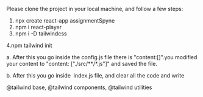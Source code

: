 Please clone the project in your local machine, and follow a few steps:
1. npx create react-app assignmentSpyne
2. npm i react-player
3. npm i -D tailwindcss

   
4.npm tailwind init

a. After this you go inside the config.js file there is "content:[]".you modified your content to "content: ["./src/**/*.js"]" and saved the file.

b. After this you go inside  index.js file, and clear all the code and write 

@tailwind base,
@tailwind components,
@tailwind utilities
